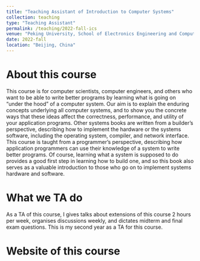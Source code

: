 ```yaml
---
title: "Teaching Assistant of Introduction to Computer Systems"
collection: teaching
type: "Teaching Assistant"
permalink: /teaching/2022-fall-ics
venue: "Peking University, School of Electronics Engineering and Computer Science"
date: 2022-fall
location: "Beijing, China"
---
```


About this course
======
This course is for computer scientists, computer engineers, and others who want to be able to write better programs by learning what is going on “under the hood” of a computer system. Our aim is to explain the enduring concepts underlying all computer systems, and to show you the concrete ways that these ideas affect the correctness, performance, and utility of your application programs. Other systems books are written from a builder’s perspective, describing how to implement the hardware or the systems software, including the operating system, compiler, and network interface. This course is taught from a programmer’s perspective, describing how application programmers can use their knowledge of a system to write better programs. Of course, learning what a system is supposed to do provides a good first step in learning how to build one, and so this book also serves as a valuable introduction to those who go on to implement systems hardware and software.

What we TA do
======
As a TA of this course, I gives talks about extensions of this course 2 hours per week, organises discussions weekly, and dictates midterm and final exam questions. This is my second year as a TA for this course.

Website of this course
======
<!-- [http://www.dean.pku.edu.cn/service/web/courseDetailEn.php?flag=1&zxjhbh=BZ2223104833040_25430](http://www.dean.pku.edu.cn/service/web/courseDetailEn.php?flag=1&zxjhbh=BZ2223104833040_25430) -->
<!-- Heading 1
======

Heading 2
======

Heading 3
====== -->
